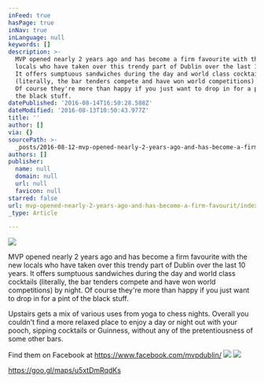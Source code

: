 ```yaml
---
inFeed: true
hasPage: true
inNav: true
inLanguage: null
keywords: []
description: >-
  MVP opened nearly 2 years ago and has become a firm favourite with the new
  locals who have taken over this trendy part of Dublin over the last 10 years.
  It offers sumptuous sandwiches during the day and world class cocktails
  (literally, the bar tenders compete and have won world competitions) by night.
  Of course they're more than happy if you just want to drop in for a pint of
  the black stuff. 
datePublished: '2016-08-14T16:50:28.588Z'
dateModified: '2016-08-13T10:50:43.977Z'
title: ''
author: []
via: {}
sourcePath: >-
  _posts/2016-08-12-mvp-opened-nearly-2-years-ago-and-has-become-a-firm-favourit.md
authors: []
publisher:
  name: null
  domain: null
  url: null
  favicon: null
starred: false
url: mvp-opened-nearly-2-years-ago-and-has-become-a-firm-favourit/index.html
_type: Article

---
```

![](https://the-grid-user-content.s3-us-west-2.amazonaws.com/72b201f7-f304-4297-8867-39f501500260.jpg)

MVP opened nearly 2 years ago and has become a firm favourite with the new locals who have taken over this trendy part of Dublin over the last 10 years. It offers sumptuous sandwiches during the day and world class cocktails (literally, the bar tenders compete and have won world competitions) by night. Of course they're more than happy if you just want to drop in for a pint of the black stuff. 

Upstairs gets a mix of various uses from yoga to chess nights. Overall you couldn't find a more relaxed place to enjoy a day or night out with your pooch, sipping cocktails or Guinness, without any of the pretentiousness of some other bars.

Find them on Facebook at https://www.facebook.com/mvpdublin/
![](https://the-grid-user-content.s3-us-west-2.amazonaws.com/c731725e-db7e-4a3a-ae1e-e6ee513f2e2f.jpg)
![](https://the-grid-user-content.s3-us-west-2.amazonaws.com/e9617669-bcbe-4699-8d7d-0d64a4536dfc.png)

https://goo.gl/maps/u5xtDmRqdKs